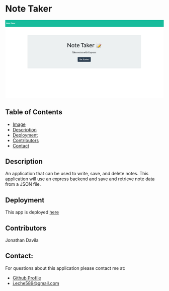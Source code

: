 

  # Note Taker



  ![](Images/app-image.png)




  ## Table of Contents

  - [Image](#image)
  - [Description](#description)
  - [Deployment](#deployment)
  - [Contributors](#contributors)
  - [Contact](#contact)



  ## Description

  An application that can be used to write, save, and delete notes. This application will use an express backend and save and retrieve note data from a JSON file.


  ## Deployment
  
  This app is deployed [here](https://ancient-sands-36750.herokuapp.com/)
  



  ## Contributors

  Jonathan Davila

    
  
  ## Contact:

  For questions about this application please contact me at: 
  - [Github Profile](https://github.com/jdavila10)
  - j.eche589@gmail.com
  
    